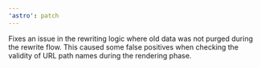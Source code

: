 ```yaml
---
'astro': patch
---
```


Fixes an issue in the rewriting logic where old data was not purged during the rewrite flow. This caused some false positives when checking the validity of URL path names during the rendering phase.
